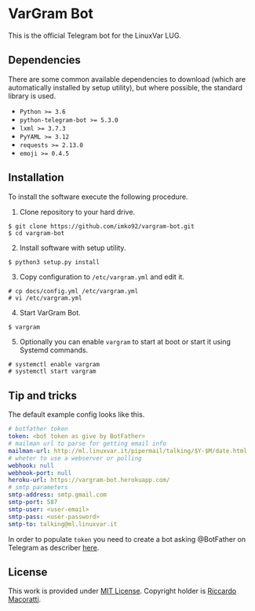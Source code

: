 # VarGram Bot
This is the official Telegram bot for the LinuxVar LUG.

## Dependencies
There are some common available dependencies to download (which are automatically installed by setup utility), but where possible, the standard library is used.

- `Python >= 3.6`
- `python-telegram-bot >= 5.3.0`
- `lxml >= 3.7.3`
- `PyYAML >= 3.12`
- `requests >= 2.13.0`
- `emoji >= 0.4.5`

## Installation
To install the software execute the following procedure.

1. Clone repository to your hard drive.
```shell
$ git clone https://github.com/imko92/vargram-bot.git
$ cd vargram-bot
```
2. Install software with setup utility.
```shell
$ python3 setup.py install
```
3. Copy configuration to `/etc/vargram.yml` and edit it.
```shell
# cp docs/config.yml /etc/vargram.yml
# vi /etc/vargram.yml
```

4. Start VarGram Bot.
```bash
$ vargram
```

5. Optionally you can enable ``vargram`` to start at boot or start it using
   Systemd commands.
```
# systemctl enable vargram
# systemctl start vargram
```

## Tip and tricks
The default example config looks like this.
```yaml
# botfather token
token: <bot token as give by BotFather>
# mailman url to parse for getting email info
mailman-url: http://ml.linuxvar.it/pipermail/talking/$Y-$M/date.html
# wheter to use a webserver or polling
webhook: null
webhook-port: null
heroku-url: https://vargram-bot.herokuapp.com/
# smtp parameters
smtp-address: smtp.gmail.com
smtp-port: 587
smtp-user: <user-email>
smtp-pass: <user-password>
smtp-to: talking@ml.linuxvar.it
```

In order to populate `token` you need to create a bot asking @BotFather on Telegram as describer [here](https://core.telegram.org/bots).

## License
This work is provided under [MIT License](https://opensource.org/licenses/MIT).
Copyright holder is [Riccardo Macoratti](mailto:r.macoratti@gmx.co.uk).
